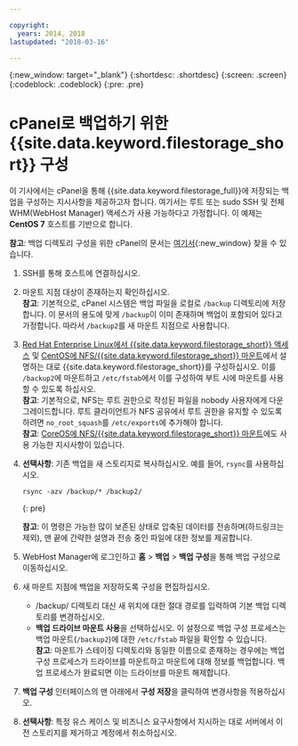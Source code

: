 ```yaml
---

copyright:
  years: 2014, 2018
lastupdated: "2018-03-16"

---
```

{:new_window: target="_blank"}
{:shortdesc: .shortdesc}
{:screen: .screen}
{:codeblock: .codeblock}
{:pre: .pre}
 
# cPanel로 백업하기 위한 {{site.data.keyword.filestorage_short}} 구성

이 기사에서는 cPanel을 통해 {{site.data.keyword.filestorage_full}}에 저장되는 백업을 구성하는 지시사항을 제공하고자 합니다. 여기서는 루트 또는 sudo SSH 및 전체 WHM(WebHost Manager) 액세스가 사용 가능하다고 가정합니다. 이 예제는 **CentOS 7** 호스트를 기반으로 합니다. 

**참고**: 백업 디렉토리 구성을 위한 cPanel의 문서는 [여기서](https://docs.cpanel.net/display/68Docs/Backup+Configuration#BackupConfiguration-ConfigureBackupDirectory){:new_window} 찾을 수 있습니다. 

1. SSH를 통해 호스트에 연결하십시오. 

2. 마운트 지점 대상이 존재하는지 확인하십시오. <br />
   **참고**: 기본적으로, cPanel 시스템은 백업 파일을 로컬로 `/backup` 디렉토리에 저장합니다. 이 문서의 용도에 맞게 `/backup`이 이미 존재하며 백업이 포함되어 있다고 가정합니다. 따라서 `/backup2`를 새 마운트 지점으로 사용합니다. 
   
3. [Red Hat Enterprise Linux에서 {{site.data.keyword.filestorage_short}} 액세스](accessing-file-storage-linux.html) 및 [CentOS에 NFS/{{site.data.keyword.filestorage_short}} 마운트](mounting-nsf-file-storage.html)에서 설명하는 대로 {{site.data.keyword.filestorage_short}}를 구성하십시오. 이를 `/backup2`에 마운트하고 `/etc/fstab`에서 이를 구성하여 부트 시에 마운트를 사용할 수 있도록 하십시오. <br />
   **참고**: 기본적으로, NFS는 루트 권한으로 작성된 파일을 nobody 사용자에게 다운그레이드합니다. 루트 클라이언트가 NFS 공유에서 루트 권한을 유지할 수 있도록 하려면 `no_root_squash`를 `/etc/exports`에 추가해야 합니다. <br />
   **참고**: [CoreOS에 NFS/{{site.data.keyword.filestorage_short}} 마운트](mounting-storage-coreos.html)에도 사용 가능한 지시사항이 있습니다. <br />

4. **선택사항**: 기존 백업을 새 스토리지로 복사하십시오. 예를 들어, `rsync`를 사용하십시오. 
   ```
   rsync -azv /backup/* /backup2/
   ```
   {: pre}
    
    **참고**: 이 명령은 가능한 많이 보존된 상태로 압축된 데이터를 전송하며(하드링크는 제외), 맨 끝에 간략한 설명과 전송 중인 파일에 대한 정보를 제공합니다. 
    
5.  WebHost Manager에 로그인하고 **홈** > **백업** > **백업 구성**을 통해 백업 구성으로 이동하십시오. 

6.  새 마운트 지점에 백업을 저장하도록 구성을 편집하십시오.  
    - /backup/ 디렉토리 대신 새 위치에 대한 절대 경로를 입력하여 기본 백업 디렉토리를 변경하십시오.  
    - **백업 드라이브 마운트 사용**을 선택하십시오. 이 설정으로 백업 구성 프로세스는 백업 마운트(`/backup2`)에 대한 `/etc/fstab` 파일을 확인할 수 있습니다. <br /> **참고**: 마운트가 스테이징 디렉토리와 동일한 이름으로 존재하는 경우에는 백업 구성 프로세스가 드라이브를 마운트하고 마운트에 대해 정보를 백업합니다. 백업 프로세스가 완료되면 이는 드라이브를 마운트 해제합니다.  

7. **백업 구성** 인터페이스의 맨 아래에서 **구성 저장**을 클릭하여 변경사항을 적용하십시오. 

8. **선택사항**: 특정 유스 케이스 및 비즈니스 요구사항에서 지시하는 대로 서버에서 이전 스토리지를 제거하고 계정에서 취소하십시오. 
